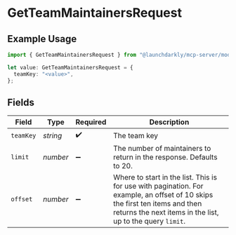 # GetTeamMaintainersRequest

## Example Usage

```typescript
import { GetTeamMaintainersRequest } from "@launchdarkly/mcp-server/models/operations";

let value: GetTeamMaintainersRequest = {
  teamKey: "<value>",
};
```

## Fields

| Field                                                                                                                                                                                     | Type                                                                                                                                                                                      | Required                                                                                                                                                                                  | Description                                                                                                                                                                               |
| ----------------------------------------------------------------------------------------------------------------------------------------------------------------------------------------- | ----------------------------------------------------------------------------------------------------------------------------------------------------------------------------------------- | ----------------------------------------------------------------------------------------------------------------------------------------------------------------------------------------- | ----------------------------------------------------------------------------------------------------------------------------------------------------------------------------------------- |
| `teamKey`                                                                                                                                                                                 | *string*                                                                                                                                                                                  | :heavy_check_mark:                                                                                                                                                                        | The team key                                                                                                                                                                              |
| `limit`                                                                                                                                                                                   | *number*                                                                                                                                                                                  | :heavy_minus_sign:                                                                                                                                                                        | The number of maintainers to return in the response. Defaults to 20.                                                                                                                      |
| `offset`                                                                                                                                                                                  | *number*                                                                                                                                                                                  | :heavy_minus_sign:                                                                                                                                                                        | Where to start in the list. This is for use with pagination. For example, an offset of 10 skips the first ten items and then returns the next items in the list, up to the query `limit`. |